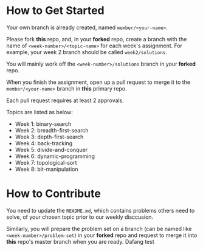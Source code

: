 # How to Get Started
Your own branch is already created, named `member/<your-name>`. 

Please fork **this** repo, and, in your **forked** repo, create a branch with the name of `<week-number>/<topic-name>` for each week's assignment. For example, your week 2 branch should be called `week2/solutions`.

You will mainly work off the `<week-number>/solutions` branch in your **forked** repo.

When you finish the assignment, open up a pull request to merge it to the `member/<your-name>` branch in **this** primary repo.

Each pull request requires at least 2 approvals.

Topics are listed as below:

* Week 1: binary-search
* Week 2: breadth-first-search
* Week 3: depth-first-search 
* Week 4: back-tracking 
* Week 5: divide-and-conquer 
* Week 6: dynamic-programming 
* Week 7: topological-sort 
* Week 8: bit-manipulation 

# How to Contribute

You need to update the `README.md`, which contains problems others need to solve, of your chosen topic prior to our weekly disccusion.

Similarly, you will prepare the problem set on a branch (can be named like `<week-number>/problem-set`) in your **forked** repo and request to merge it into **this** repo's master branch when you are ready.
Dafang test
